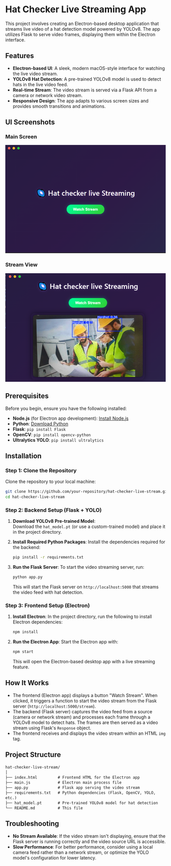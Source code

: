 
# Hat Checker Live Streaming App

This project involves creating an Electron-based desktop application that streams live video of a hat detection model powered by YOLOv8. The app utilizes Flask to serve video frames, displaying them within the Electron interface.

## Features
- **Electron-based UI**: A sleek, modern macOS-style interface for watching the live video stream.
- **YOLOv8 Hat Detection**: A pre-trained YOLOv8 model is used to detect hats in the live video feed.
- **Real-time Stream**: The video stream is served via a Flask API from a camera or network video stream.
- **Responsive Design**: The app adapts to various screen sizes and provides smooth transitions and animations.
## UI Screenshots

### Main Screen
![Main Screen](First-UI.PNG)

### Stream View
![Stream View](Second-UI.PNG)

## Prerequisites

Before you begin, ensure you have the following installed:

- **Node.js** (for Electron app development): [Install Node.js](https://nodejs.org/)
- **Python**: [Download Python](https://www.python.org/downloads/)
- **Flask**: `pip install Flask`
- **OpenCV**: `pip install opencv-python`
- **Ultralytics YOLO**: `pip install ultralytics`

## Installation

### Step 1: Clone the Repository

Clone the repository to your local machine:

```bash
git clone https://github.com/your-repository/hat-checker-live-stream.git
cd hat-checker-live-stream
```

### Step 2: Backend Setup (Flask + YOLO)

1. **Download YOLOv8 Pre-trained Model**:  
   Download the `hat_model.pt` (or use a custom-trained model) and place it in the project directory.

2. **Install Required Python Packages**:
   Install the dependencies required for the backend:

   ```bash
   pip install -r requirements.txt
   ```

3. **Run the Flask Server**:
   To start the video streaming server, run:

   ```bash
   python app.py
   ```

   This will start the Flask server on `http://localhost:5000` that streams the video feed with hat detection.

### Step 3: Frontend Setup (Electron)

1. **Install Electron**:
   In the project directory, run the following to install Electron dependencies:

   ```bash
   npm install
   ```

2. **Run the Electron App**:
   Start the Electron app with:

   ```bash
   npm start
   ```

   This will open the Electron-based desktop app with a live streaming feature.

## How It Works

- The frontend (Electron app) displays a button "Watch Stream". When clicked, it triggers a function to start the video stream from the Flask server (`http://localhost:5000/stream`).
- The backend (Flask server) captures the video feed from a source (camera or network stream) and processes each frame through a YOLOv8 model to detect hats. The frames are then served as a video stream using Flask's `Response` object.
- The frontend receives and displays the video stream within an HTML `img` tag.

## Project Structure

```
hat-checker-live-stream/
│
├── index.html         # Frontend HTML for the Electron app
├── main.js            # Electron main process file
├── app.py             # Flask app serving the video stream
├── requirements.txt   # Python dependencies (Flask, OpenCV, YOLO, etc.)
├── hat_model.pt       # Pre-trained YOLOv8 model for hat detection
└── README.md          # This file
```

## Troubleshooting

- **No Stream Available**: If the video stream isn't displaying, ensure that the Flask server is running correctly and the video source URL is accessible.
- **Slow Performance**: For better performance, consider using a local camera feed rather than a network stream, or optimize the YOLO model's configuration for lower latency.
  


